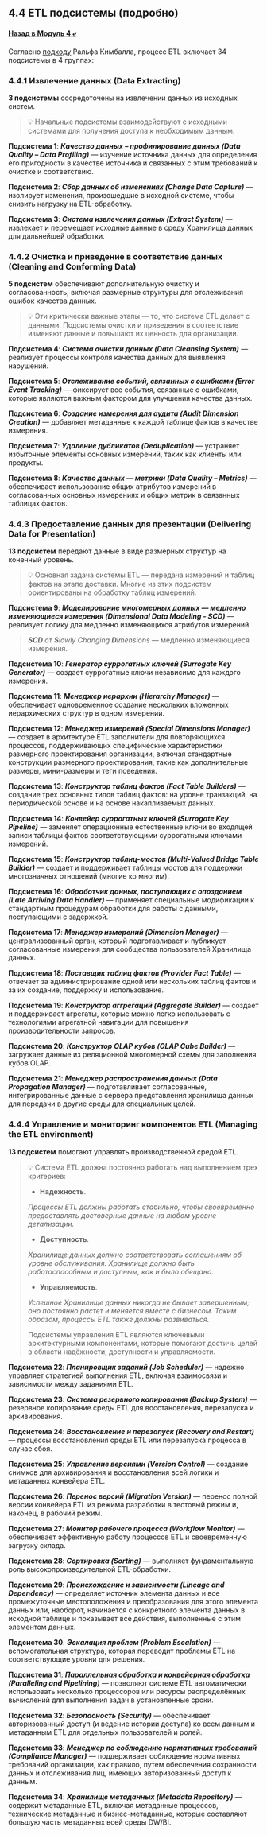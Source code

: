 ## 4.4 ETL подсистемы (подробно)

#### [Назад в Модуль 4 ⤶](/DE-101/Module4/readme.md)

Согласно [подходу](https://www.kimballgroup.com/data-warehouse-business-intelligence-resources/kimball-techniques/etl-architecture-34-subsystems/) 
Ральфа Кимбалла, процесс ETL включает 34 подсистемы в 4 группах:

### 4.4.1 Извлечение данных (Data Extracting)
**3 подсистемы** сосредоточены на извлечении данных из исходных систем.

> 💡 Начальные подсистемы взаимодействуют с исходными системами для получения доступа к необходимым данным.

**Подсистема 1**: ***Качество данных – профилирование данных (Data Quality – Data Profiling)*** — изучение источника 
данных для определения его пригодности в качестве источника и связанных с этим требований к очистке и соответствию.

**Подсистема 2**: ***Сбор данных об изменениях (Change Data Capture)*** — изолирует изменения, произошедшие в исходной 
системе, чтобы снизить нагрузку на ETL-обработку.

**Подсистема 3**: ***Система извлечения данных (Extract System)*** — извлекает и перемещает исходные данные в среду 
Хранилища данных для дальнейшей обработки.

### 4.4.2 Очистка и приведение в соответствие данных (Cleaning and Conforming Data)
**5 подсистем** обеспечивают дополнительную очистку и согласованность, включая размерные структуры для отслеживания 
ошибок качества данных.

> 💡 Эти критически важные этапы — то, что система ETL делает с данными.
> Подсистемы очистки и приведения в соответствие изменяют данные и повышают их ценность для организации.

**Подсистема 4**: ***Система очистки данных (Data Cleansing System)*** — реализует процессы контроля качества данных 
для выявления нарушений.

**Подсистема 5**: ***Отслеживание событий, связанных с ошибками (Error Event Tracking)*** — фиксирует все события, 
связанные с ошибками, которые являются важным фактором для улучшения качества данных.

**Подсистема 6**: ***Создание измерения для аудита (Audit Dimension Creation)*** — добавляет метаданные к каждой 
таблице фактов в качестве измерения.

**Подсистема 7**: ***Удаление дубликатов (Deduplication)*** — устраняет избыточные элементы основных измерений, 
таких как клиенты или продукты.

**Подсистема 8**: ***Качество данных — метрики (Data Quality – Metrics)*** — обеспечивает использование общих атрибутов 
измерений в согласованных основных измерениях и общих метрик в связанных таблицах фактов.

### 4.4.3 Предоставление данных для презентации (Delivering Data for Presentation)
**13 подсистем** передают данные в виде размерных структур на конечный уровень.

> 💡 Основная задача системы ETL — передача измерений и таблиц фактов на этапе доставки.
> Многие из этих подсистем ориентированы на обработку таблиц измерений.

**Подсистема 9**: ***Моделирование многомерных данных — медленно изменяющиеся измерения 
(Dimensional Data Modeling - SCD)*** — реализует логику для медленно изменяющихся атрибутов 
измерений.

> _**SCD** от **S**lowly **C**hanging **D**imensions_ — медленно изменяющиеся измерения.

**Подсистема 10**: ***Генератор суррогатных ключей (Surrogate Key Generator)*** — создает суррогатные ключи независимо 
для каждого измерения.

**Подсистема 11**: ***Менеджер иерархии (Hierarchy Manager)*** — обеспечивает одновременное создание нескольких 
вложенных иерархических структур в одном измерении.

**Подсистема 12**: ***Менеджер измерений (Special Dimensions Manager)*** — создает в архитектуре ETL заполнители для 
повторяющихся процессов, поддерживающих специфические характеристики размерного проектирования организации, включая 
стандартные конструкции размерного проектирования, такие как дополнительные размеры, мини-размеры и теги поведения.

**Подсистема 13**: ***Конструктор таблиц фактов (Fact Table Builders)*** — создание трех основных типов таблиц фактов: 
на уровне транзакций, на периодической основе и на основе накапливаемых данных.

**Подсистема 14**: ***Конвейер суррогатных ключей (Surrogate Key Pipeline)*** — заменяет операционные естественные ключи 
во входящей записи таблицы фактов соответствующими суррогатными ключами измерений.

**Подсистема 15**: ***Конструктор таблиц-мостов (Multi-Valued Bridge Table Builder)*** — создает и поддерживает таблицы 
мостов для поддержки многозначных отношений (многие ко многим).

**Подсистема 16**: ***Обработчик данных, поступающих с опозданием (Late Arriving Data Handler)*** — применяет 
специальные модификации к стандартным процедурам обработки для работы с данными, поступающими с задержкой.

**Подсистема 17**: ***Менеджер измерений (Dimension Manager)*** — централизованный орган, который подготавливает и 
публикует согласованные измерения для сообщества пользователей Хранилища данных.

**Подсистема 18**: ***Поставщик таблиц фактов (Provider Fact Table)*** — отвечает за администрирование одной или 
нескольких таблиц фактов и за их создание, поддержку и использование.

**Подсистема 19**: ***Конструктор аггрегаций (Aggregate Builder)*** — создает и поддерживает агрегаты, которые можно 
легко использовать с технологиями агрегатной навигации для повышения производительности запросов.

**Подсистема 20**: ***Конструктор OLAP кубов (OLAP Cube Builder)*** — загружает данные из реляционной многомерной схемы 
для заполнения кубов OLAP.

**Подсистема 21**: ***Менеджер распространения данных (Data Propagation Manager)*** — подготавливает согласованные, 
интегрированные данные с сервера представления хранилища данных для передачи в другие среды для специальных целей.

### 4.4.4 Управление и мониторинг компонентов ETL (Managing the ETL environment)    
**13 подсистем** помогают управлять производственной средой ETL.

> 💡 Система ETL должна постоянно работать над выполнением трех критериев:
>
> - **Надежность**. 
> 
> _Процессы ETL должны работать стабильно, чтобы своевременно предоставлять достоверные данные на любом 
уровне детализации._
> - **Доступность**.
> 
> _Хранилище данных должно соответствовать соглашениям об уровне обслуживания. Хранилище должно быть 
работоспособным и доступным, как и было обещано._
> - **Управляемость**.
> 
> _Успешное Хранилище данных никогда не бывает завершенным; оно постоянно растет и меняется вместе 
с бизнесом. Таким образом, процессы ETL также должны развиваться._
>
> Подсистемы управления ETL являются ключевыми архитектурными компонентами, которые помогают достичь целей в области 
> надёжности, доступности и управляемости.

**Подсистема 22**: ***Планировщик заданий (Job Scheduler)*** — надежно управляет стратегией выполнения ETL, включая 
взаимосвязи и зависимости между заданиями ETL.

**Подсистема 23**: ***Система резервного копирования (Backup System)*** — резервное копирование среды ETL для 
восстановления, перезапуска и архивирования.

**Подсистема 24**: ***Восстановление и перезапуск (Recovery and Restart)*** — процессы восстановления среды ETL или 
перезапуска процесса в случае сбоя.

**Подсистема 25**: ***Управление версиями (Version Control)*** — создание снимков для архивирования и восстановления 
всей логики и метаданных конвейера ETL.

**Подсистема 26**: ***Перенос версий (Migration Version)*** — перенос полной версии конвейера ETL из режима разработки 
в тестовый режим и, наконец, в рабочий режим.

**Подсистема 27**: ***Монитор рабочего процесса (Workflow Monitor)*** — обеспечивает эффективную работу процессов ETL 
и своевременную загрузку склада.

**Подсистема 28**: ***Сортировка (Sorting)*** — выполняет фундаментальную роль высокопроизводительной ETL-обработки.

**Подсистема 29**: ***Происхождение и зависимости (Lineage and Dependency)*** — определяет источник элемента данных и 
все промежуточные местоположения и преобразования для этого элемента данных или, наоборот, начинается с конкретного 
элемента данных в исходной таблице и показывает все действия, выполненные с этим элементом данных.

**Подсистема 30**: ***Эскалация проблем (Problem Escalation)*** — вспомогательная структура, которая переводит проблемы 
ETL на соответствующие уровни для решения.

**Подсистема 31**: ***Параллельная обработка и конвейерная обработка (Paralleling and Pipelining)*** — позволяют системе
ETL автоматически использовать несколько процессоров или ресурсы распределённых вычислений для выполнения задач в 
установленные сроки.

**Подсистема 32**: ***Безопасность (Security)*** — обеспечивает авторизованный доступ (и ведение истории доступа) 
ко всем данным и метаданным ETL для отдельных пользователей и ролей.

**Подсистема 33**: ***Менеджер по соблюдению нормативных требований (Compliance Manager)*** — поддерживает соблюдение 
нормативных требований организации, как правило, путем обеспечения сохранности данных и отслеживания лиц, имеющих 
авторизованный доступ к данным.

**Подсистема 34**: ***Хранилище метаданных (Metadata Repository)*** — содержит метаданные ETL, включая метаданные 
процессов, технические метаданные и бизнес-метаданные, которые составляют большую часть метаданных всей среды DW/BI.